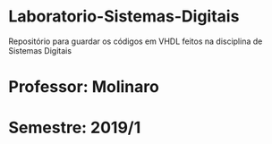 # Laboratorio-Sistemas-Digitais
Repositório para guardar os códigos em VHDL feitos na disciplina de Sistemas Digitais
# Professor: Molinaro
# Semestre: 2019/1
